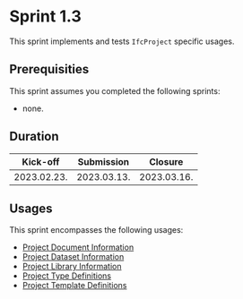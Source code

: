 # Sprint 1.3

This sprint implements and tests `IfcProject` specific usages.


## Prerequisities

This sprint assumes you completed the following sprints:

- none.


## Duration

| Kick-off    | Submission  | Closure     |
|-------------|-------------|-------------|
| 2023.02.23. | 2023.03.13. | 2023.03.16. |


## Usages

This sprint encompasses the following usages:

- [Project Document Information](https://bsi-infraroom.github.io/IFC-Documentation-Tunnel/4_4_0_0/general/HTML/link/project-document-information.htm)
- [Project Dataset Information](https://bsi-infraroom.github.io/IFC-Documentation-Tunnel/4_4_0_0/general/HTML/link/project-dataset-information.htm)
- [Project Library Information](https://bsi-infraroom.github.io/IFC-Documentation-Tunnel/4_4_0_0/general/HTML/link/project-library-information.htm)
- [Project Type Definitions](https://bsi-infraroom.github.io/IFC-Documentation-Tunnel/4_4_0_0/general/HTML/link/project-type-definitions.htm)
- [Project Template Definitions](https://bsi-infraroom.github.io/IFC-Documentation-Tunnel/4_4_0_0/general/HTML/link/project-template-definitions.htm)
